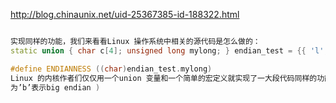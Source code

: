 
http://blog.chinaunix.net/uid-25367385-id-188322.html

```cpp

实现同样的功能，我们来看看Linux 操作系统中相关的源代码是怎么做的：
static union { char c[4]; unsigned long mylong; } endian_test = {{ 'l', '?', '?', 'b' }};

#define ENDIANNESS ((char)endian_test.mylong)
Linux 的内核作者们仅仅用一个union 变量和一个简单的宏定义就实现了一大段代码同样的功能！由以上一段代码我们可以深刻领会到Linux 源代码的精妙之处！(如果ENDIANNESS=’l’表示系统为little endian,
为’b’表示big endian )



```